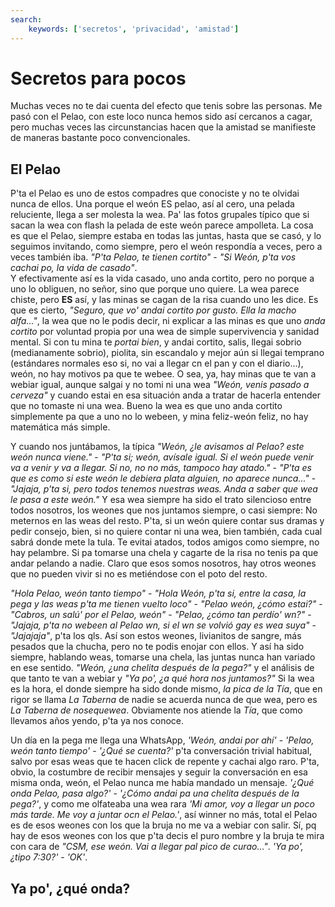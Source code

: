 ```yaml
---
search:
    keywords: ['secretos', 'privacidad', 'amistad']
---
```


# Secretos para pocos

Muchas veces no te dai cuenta del efecto que tenis sobre las personas. Me pasó con el Pelao, con este loco nunca hemos sido así cercanos a cagar, pero muchas veces las circunstancias hacen que la amistad se manifieste de maneras bastante poco convencionales.

## El Pelao

P'ta el Pelao es uno de estos compadres que conociste y no te olvidai nunca de ellos. Una porque el weón ES pelao, así al cero, una pelada reluciente, llega a ser molesta la wea. Pa' las fotos grupales típico que si sacan la wea con flash la pelada de este weón parece ampolleta. La cosa es que el Pelao, siempre estaba en todas las juntas, hasta que se casó, y lo seguimos invitando, como siempre, pero el weón respondía a veces, pero  a veces también iba. *"P'ta Pelao, te tienen cortito"* - *"Si Weón, p'ta vos cachai po, la vida de casado"*.  
Y efectivamente así es la vida casado, uno anda cortito, pero no porque a uno lo obliguen, no señor, sino que porque uno quiere. La wea parece chiste, pero **ES** así, y las minas se cagan de la risa cuando uno les dice. Es que es cierto, *"Seguro, que vo' andai cortito por gusto. Ella la macho alfa..."*, la wea que no le podis decir, ni explicar a las minas es que uno *anda cortito* por voluntad propia por una wea de simple supervivencia y sanidad mental. Si con tu mina te *portai bien*, y andai cortito, salis, llegai sobrio (medianamente sobrio), piolita, sin escandalo y mejor aún si llegai temprano (estándares normales eso si, no vai a llegar cn el pan y con el diario...), weón, no hay motivos pa que te webee. O sea, ya, hay minas que te van a webiar igual, aunque salgai y no tomi ni una wea *"Weón, venis pasado a cerveza"* y cuando estai en esa situación anda a tratar de hacerla entender que no tomaste ni una wea. Bueno la wea es que uno anda cortito simplemente pa que a uno no lo webeen, y mina feliz-weón feliz, no hay matemática más simple.

Y cuando nos juntábamos, la típica *"Weón, ¿le avisamos al Pelao? este weón nunca viene."* - *"P'ta si; weón, avísale igual. Si el weón puede  venir va a venir y va a llegar. Si no, no no más, tampoco hay atado."* - *"P'ta es que es como si este weón le debiera plata alguien, no aparece nunca..."* - *"Jajaja, p'ta si, pero todos tenemos nuestras weas. Anda a saber que wea le pasa a este weón."* Y esa wea siempre ha sido el trato silencioso entre todos nosotros, los  weones que nos juntamos siempre, o casi siempre: No meternos en las weas del resto. P'ta, si un weón quiere contar sus dramas y pedir consejo, bien, si no quiere contar ni una wea, bien también, cada cual sabrá donde mete la tula. Te evitai atados, todos amigos como siempre, no hay pelambre. Si pa tomarse una chela y cagarte de la risa no tenis pa que andar pelando a nadie. Claro que esos somos nosotros, hay otros weones que no pueden vivir si no es metiéndose con el poto del resto.

*"Hola Pelao, weón tanto tiempo"* - *"Hola Weón, p'ta si, entre la casa, la pega y las weas p'ta me tienen vuelto loco"* - *"Pelao weón, ¿cómo estai?"* - *"Cabros, un salú' por el Pelao, weón"* - *"Pelao, ¿cómo tan perdío' wn?"* - *"Jajaja, p'ta no webeen al Pelao wn, si el wn se volvió gay es wea suya"* - *"Jajajaja"*, p'ta los qls. Así son estos weones, livianitos de sangre, más pesados que la chucha, pero no te podis enojar con ellos. Y así ha sido siempre, hablando weas, tomarse una chela, las juntas nunca han variado en ese sentido. *"Weón, ¿una chelita después de la pega?"* y el análisis de que tanto te van a webiar y *"Ya po', ¿a qué hora nos juntamos?"* Si la wea es la hora, el donde siempre ha sido donde mismo, *la pica de la Tía*, que en rigor se llama *La Taberna* de nadie se acuerda nunca de que wea, pero es *La Taberna de nosequewea*. Obviamente nos atiende la *Tía*, que  como llevamos años yendo, p'ta ya nos conoce.

Un día en la pega me llega una WhatsApp, *'Weón, andai por ahí'* - *'Pelao, weón tanto tiempo'* - *'¿Qué se cuenta?'* p'ta conversación trivial habitual, salvo por esas weas que  te hacen click de repente y cachai algo raro. P'ta, obvio, la costumbre de recibir mensajes y seguir la conversación en esa misma onda, weón, el Pelao nunca me había mandado un mensaje. *'¿Qué onda Pelao, pasa algo?'* - *'¿Cómo andai pa una chelita después de la pega?'*, y como me olfateaba una wea rara *'Mi amor, voy a llegar un poco más tarde. Me voy a juntar ocn el Pelao.'*, así winner no más, total el Pelao es de esos weones con los que la bruja no me va a webiar con salir. Sí, pq hay de esos weones con los que p'ta  decis el puro nombre y la bruja te mira con cara de *"CSM, ese weón. Vai a llegar pal pico de curao..."*. *'Ya po', ¿tipo 7:30?'* - *'OK'*.

## Ya po', ¿qué onda?
